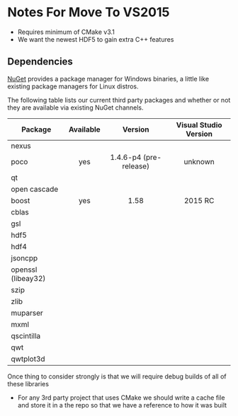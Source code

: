 Notes For Move To VS2015
========================

* Requires minimum of CMake v3.1
* We want the newest HDF5 to gain extra C++ features


Dependencies
------------

[NuGet](https://www.nuget.org/) provides a package manager for Windows binaries, a little like existing package managers for Linux distros.

The following table lists our current third party packages and whether or not they are available via existing NuGet channels.

| Package            | Available  | Version                 | Visual Studio Version |
|--------------------|:----------:|:-----------------------:|:---------------------:|
| nexus              |            |                         |                       |
| poco               | yes        | 1.4.6-p4 (pre-release)  | unknown               |
| qt                 |            |                         |                       |
| open cascade       |            |                         |                       |
| boost              | yes        | 1.58                    |  2015 RC              |
| cblas              |            |                         |                       |
| gsl                |            |                         |                       |
| hdf5               |            |                         |                       |
| hdf4               |            |                         |                       |
| jsoncpp            |            |                         |                       |
| openssl (libeay32) |            |                         |                       |
| szip               |            |                         |                       |
| zlib               |            |                         |                       |
| muparser           |            |                         |                       |
| mxml               |            |                         |                       |
| qscintilla         |            |                         |                       |
| qwt                |            |                         |                       |
| qwtplot3d          |            |                         |                       |

Once thing to consider strongly is that we will require debug builds of all of these libraries

* For any 3rd party project that uses CMake we should write a cache file and store it in a the repo so that we have a reference to how it was built

